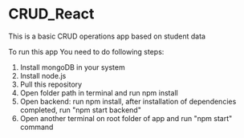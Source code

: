 # CRUD_React
This is a basic CRUD operations app based on student data

To run this app You need to do following steps:
1. Install mongoDB in your system
2. Install node.js
3. Pull this repository
4. Open folder path in terminal and run npm install
5. Open backend: run npm install, after installation of dependencies completed, run "npm start backend"
6. Open another terminal on root folder of app and run "npm start" command
